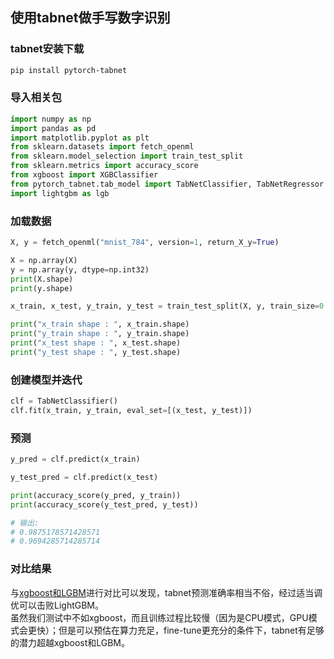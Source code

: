 ## 使用tabnet做手写数字识别

### tabnet安装下载
```bash
pip install pytorch-tabnet
```

### 导入相关包
```python
import numpy as np
import pandas as pd
import matplotlib.pyplot as plt
from sklearn.datasets import fetch_openml
from sklearn.model_selection import train_test_split
from sklearn.metrics import accuracy_score
from xgboost import XGBClassifier
from pytorch_tabnet.tab_model import TabNetClassifier, TabNetRegressor
import lightgbm as lgb
```

### 加载数据
```python
X, y = fetch_openml("mnist_784", version=1, return_X_y=True)

X = np.array(X)
y = np.array(y, dtype=np.int32)
print(X.shape)
print(y.shape)

x_train, x_test, y_train, y_test = train_test_split(X, y, train_size=0.8)

print("x_train shape : ", x_train.shape)
print("y_train shape : ", y_train.shape)
print("x_test shape : ", x_test.shape)
print("y_test shape : ", y_test.shape)

```

### 创建模型并迭代
```python
clf = TabNetClassifier()
clf.fit(x_train, y_train, eval_set=[(x_test, y_test)])
```

### 预测
```python
y_pred = clf.predict(x_train)

y_test_pred = clf.predict(x_test)

print(accuracy_score(y_pred, y_train))
print(accuracy_score(y_test_pred, y_test))

# 输出:
# 0.9875178571428571
# 0.9694285714285714
```

### 对比结果
与[xgboost和LGBM](./mnist算法示例.md)进行对比可以发现，tabnet预测准确率相当不俗，经过适当调优可以击败LightGBM。  
虽然我们测试中不如xgboost，而且训练过程比较慢（因为是CPU模式，GPU模式会更快）；但是可以预估在算力充足，fine-tune更充分的条件下，tabnet有足够的潜力超越xgboost和LGBM。
